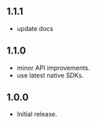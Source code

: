 ## 1.1.1
* update docs

## 1.1.0
* minor API improvements.
* use latest native SDKs.

## 1.0.0
* Initial release.
